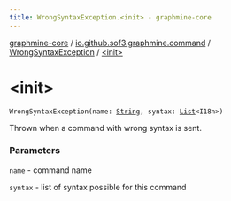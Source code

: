 ```yaml
---
title: WrongSyntaxException.<init> - graphmine-core
---
```


[graphmine-core](../../index.html) / [io.github.sof3.graphmine.command](../index.html) / [WrongSyntaxException](index.html) / [&lt;init&gt;](./-init-.html)

# &lt;init&gt;

`WrongSyntaxException(name: `[`String`](https://kotlinlang.org/api/latest/jvm/stdlib/kotlin/-string/index.html)`, syntax: `[`List`](https://kotlinlang.org/api/latest/jvm/stdlib/kotlin.collections/-list/index.html)`<I18n>)`

Thrown when a command with wrong syntax is sent.

### Parameters

`name` - command name

`syntax` - list of syntax possible for this command